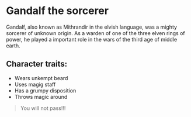 # Gandalf the sorcerer
Gandalf, also known as Mithrandir in the elvish language, was a mighty sorcerer of unknown origin. As a warden of one of the three elven rings of power, he played a important role in the wars of the third age of middle earth.
## Character traits:
* Wears unkempt beard
* Uses magig staff
* Has a grumpy disposition
* Throws magic around
> You will not pass!!!